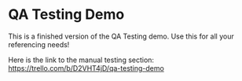# QA Testing Demo

This is a finished version of the QA Testing demo. Use this for all your referencing needs!

Here is the link to the manual testing section:
https://trello.com/b/D2VHT4jD/qa-testing-demo